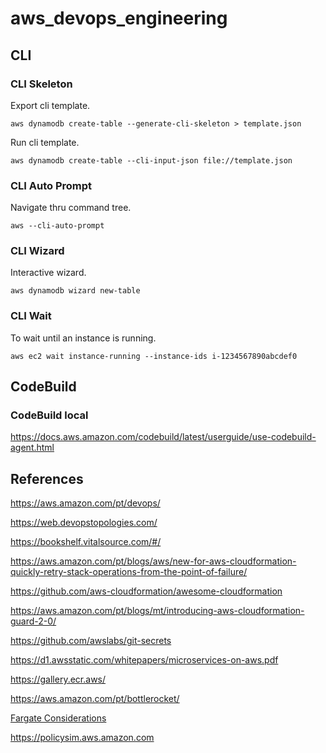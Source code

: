 # aws_devops_engineering

## CLI

### CLI Skeleton

Export cli template.

	aws dynamodb create-table --generate-cli-skeleton > template.json

Run cli template.

	aws dynamodb create-table --cli-input-json file://template.json
	
### CLI Auto Prompt

Navigate thru command tree.

	aws --cli-auto-prompt

### CLI Wizard

Interactive wizard.

    aws dynamodb wizard new-table

### CLI Wait

To wait until an instance is running.

    aws ec2 wait instance-running --instance-ids i-1234567890abcdef0

## CodeBuild

### CodeBuild local

https://docs.aws.amazon.com/codebuild/latest/userguide/use-codebuild-agent.html

## References

https://aws.amazon.com/pt/devops/

https://web.devopstopologies.com/

https://bookshelf.vitalsource.com/#/

https://aws.amazon.com/pt/blogs/aws/new-for-aws-cloudformation-quickly-retry-stack-operations-from-the-point-of-failure/

https://github.com/aws-cloudformation/awesome-cloudformation

https://aws.amazon.com/pt/blogs/mt/introducing-aws-cloudformation-guard-2-0/

https://github.com/awslabs/git-secrets

https://d1.awsstatic.com/whitepapers/microservices-on-aws.pdf

https://gallery.ecr.aws/

https://aws.amazon.com/pt/bottlerocket/

[Fargate Considerations](https://docs.aws.amazon.com/eks/latest/userguide/fargate.html)

https://policysim.aws.amazon.com
